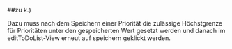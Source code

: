 ##zu k.)

Dazu muss nach dem Speichern einer Priorität die zulässige Höchstgrenze für Prioritäten unter den gespeicherten Wert gesetzt werden und danach im editToDoList-View erneut auf speichern geklickt werden.
